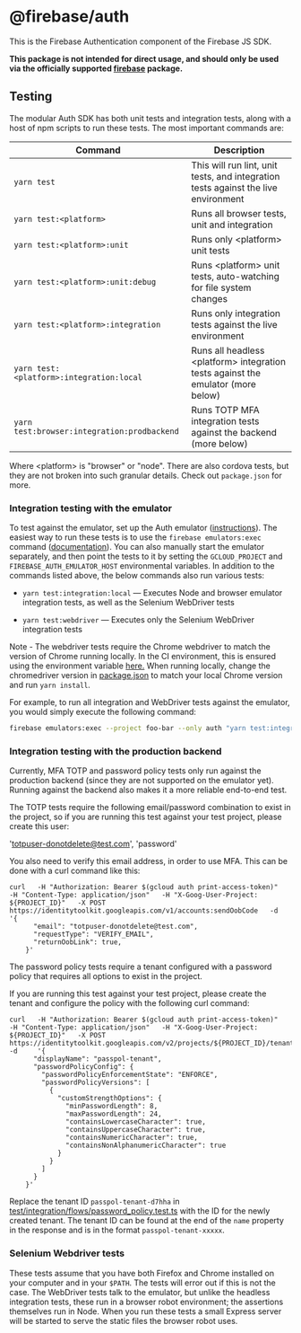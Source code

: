 # @firebase/auth

This is the Firebase Authentication component of the Firebase JS SDK.

**This package is not intended for direct usage, and should only be used via the officially
supported [firebase](https://www.npmjs.com/package/firebase) package.**

## Testing

The modular Auth SDK has both unit tests and integration tests, along with a
host of npm scripts to run these tests. The most important commands are:

| Command | Description |
| ------- | ----------- |
| `yarn test` | This will run lint, unit tests, and integration tests against the live environment|
| `yarn test:<platform>` | Runs all browser tests, unit and integration |
| `yarn test:<platform>:unit` | Runs only \<platform> unit tests |
| `yarn test:<platform>:unit:debug` | Runs \<platform> unit tests, auto-watching for file system changes |
| `yarn test:<platform>:integration` | Runs only integration tests against the live environment |
| `yarn test:<platform>:integration:local` | Runs all headless \<platform> integration tests against the emulator (more below) |
| `yarn test:browser:integration:prodbackend` | Runs TOTP MFA integration tests against the backend (more below) |

Where \<platform> is "browser" or "node". There are also cordova tests, but they
are not broken into such granular details. Check out `package.json` for more.

### Integration testing with the emulator

To test against the emulator, set up the Auth emulator
([instructions](https://firebase.google.com/docs/emulator-suite/connect_and_prototype)).
The easiest way to run these tests is to use the `firebase emulators:exec`
command
([documentation](https://firebase.google.com/docs/emulator-suite/install_and_configure#startup)).
You can also manually start the emulator separately, and then point the tests
to it by setting the `GCLOUD_PROJECT` and `FIREBASE_AUTH_EMULATOR_HOST`
environmental variables. In addition to the commands listed above, the below
commands also run various tests:

* `yarn test:integration:local` — Executes Node and browser emulator
  integration tests, as well as the Selenium WebDriver tests

* `yarn test:webdriver` — Executes only the Selenium WebDriver
  integration tests

Note - The webdriver tests require the Chrome webdriver to match the version of Chrome running
locally.
In the CI environment, this is ensured using the environment
variable [here.](https://github.com/firebase/firebase-js-sdk/blob/6e80a678fe0c31046860554cec0459a2be34d22b/.github/workflows/test-changed-auth.yml#L7)
When running locally, change the chromedriver version
in [package.json](https://github.com/firebase/firebase-js-sdk/blob/6e80a678fe0c31046860554cec0459a2be34d22b/packages/auth/package.json#L124)
to match your local Chrome version and run `yarn install`.

For example, to run all integration and WebDriver tests against the emulator,
you would simply execute the following command:

```sh
firebase emulators:exec --project foo-bar --only auth "yarn test:integration:local"
```

### Integration testing with the production backend

Currently, MFA TOTP and password policy tests only run against the production backend (since they
are not supported on the emulator yet).
Running against the backend also makes it a more reliable end-to-end test.

The TOTP tests require the following email/password combination to exist in the project, so if you
are running this test against your test project, please create this user:

'totpuser-donotdelete@test.com', 'password'

You also need to verify this email address, in order to use MFA. This can be done with a curl
command like this:

```
curl   -H "Authorization: Bearer $(gcloud auth print-access-token)"   -H "Content-Type: application/json"   -H "X-Goog-User-Project: ${PROJECT_ID}"   -X POST https://identitytoolkit.googleapis.com/v1/accounts:sendOobCode   -d     '{
      "email": "totpuser-donotdelete@test.com",
      "requestType": "VERIFY_EMAIL",
      "returnOobLink": true,
    }'
```

The password policy tests require a tenant configured with a password policy that requires all
options to exist in the project.

If you are running this test against your test project, please create the tenant and configure the
policy with the following curl command:

```
curl   -H "Authorization: Bearer $(gcloud auth print-access-token)"   -H "Content-Type: application/json"   -H "X-Goog-User-Project: ${PROJECT_ID}"   -X POST https://identitytoolkit.googleapis.com/v2/projects/${PROJECT_ID}/tenants   -d     '{
      "displayName": "passpol-tenant",
      "passwordPolicyConfig": {
        "passwordPolicyEnforcementState": "ENFORCE",
        "passwordPolicyVersions": [
          {
            "customStrengthOptions": {
              "minPasswordLength": 8,
              "maxPasswordLength": 24,
              "containsLowercaseCharacter": true,
              "containsUppercaseCharacter": true,
              "containsNumericCharacter": true,
              "containsNonAlphanumericCharacter": true
            }
          }
        ]
      }
    }'
```

Replace the tenant ID `passpol-tenant-d7hha`
in [test/integration/flows/password_policy.test.ts](https://github.com/firebase/firebase-js-sdk/blob/master/packages/auth/test/integration/flows/password_policy.test.ts)
with the ID for the newly created tenant. The tenant ID can be found at the end of the `name`
property in the response and is in the format `passpol-tenant-xxxxx`.

### Selenium Webdriver tests

These tests assume that you have both Firefox and Chrome installed on your
computer and in your `$PATH`. The tests will error out if this is not the case.
The WebDriver tests talk to the emulator, but unlike the headless integration
tests, these run in a browser robot environment; the assertions themselves run
in Node. When you run these tests a small Express server will be started to
serve the static files the browser robot uses.
